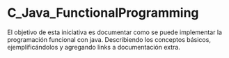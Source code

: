 # C_Java_FunctionalProgramming
El objetivo de esta iniciativa es documentar como se puede implementar la programación funcional con java. Describiendo los conceptos básicos, ejemplificándolos y agregando links a documentación extra.
